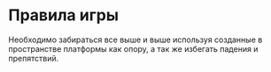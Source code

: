 # Правила игры
Необходимо забираться все выше и выше используя созданные в пространстве платформы как опору, а так же избегать падения и препятствий.
